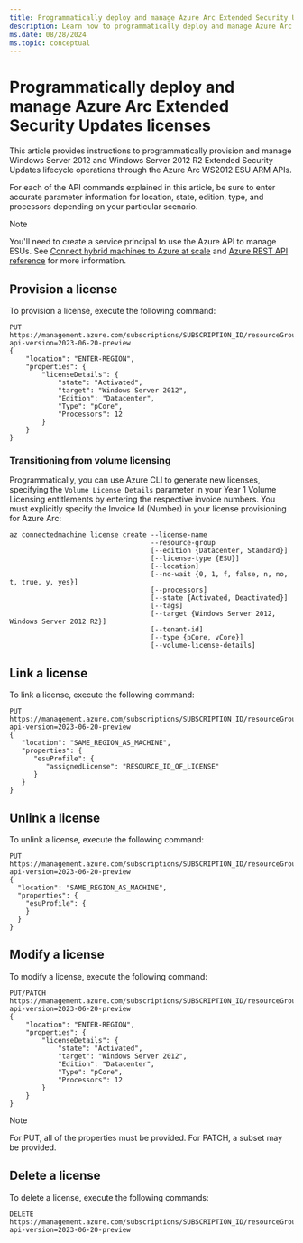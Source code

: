 ```yaml
---
title: Programmatically deploy and manage Azure Arc Extended Security Updates licenses
description: Learn how to programmatically deploy and manage Azure Arc Extended Security Updates licenses for Windows Server 2012.
ms.date: 08/28/2024
ms.topic: conceptual
---
```


# Programmatically deploy and manage Azure Arc Extended Security Updates licenses

This article provides instructions to programmatically provision and manage Windows Server 2012 and Windows Server 2012 R2 Extended Security Updates lifecycle operations through the Azure Arc WS2012 ESU ARM APIs.

For each of the API commands explained in this article, be sure to enter accurate parameter information for location, state, edition, type, and processors depending on your particular scenario.

> [!NOTE]
> You'll need to create a service principal to use the Azure API to manage ESUs. See [Connect hybrid machines to Azure at scale](onboard-service-principal.md) and [Azure REST API reference](/rest/api/azure/) for more information.
> 

## Provision a license

To provision a license, execute the following command:

```
PUT  
https://management.azure.com/subscriptions/SUBSCRIPTION_ID/resourceGroups/RESOURCE_GROUP_NAME/providers/Microsoft.HybridCompute/licenses/LICENSE_NAME?api-version=2023-06-20-preview 
{  
    "location": "ENTER-REGION",  
    "properties": {  
        "licenseDetails": {  
            "state": "Activated",  
            "target": "Windows Server 2012",  
            "Edition": "Datacenter",  
            "Type": "pCore",  
            "Processors": 12  
        }  
    }  
}
```

### Transitioning from volume licensing

Programmatically, you can use Azure CLI to generate new licenses, specifying the `Volume License Details` parameter in your Year 1 Volume Licensing entitlements by entering the respective invoice numbers. You must explicitly specify the Invoice Id (Number) in your license provisioning for Azure Arc:

```azurecli
az connectedmachine license create --license-name
                                   --resource-group
                                   [--edition {Datacenter, Standard}]
                                   [--license-type {ESU}]
                                   [--location]
                                   [--no-wait {0, 1, f, false, n, no, t, true, y, yes}]
                                   [--processors]
                                   [--state {Activated, Deactivated}]
                                   [--tags]
                                   [--target {Windows Server 2012, Windows Server 2012 R2}]
                                   [--tenant-id]
                                   [--type {pCore, vCore}]
                                   [--volume-license-details]
```

## Link a license

To link a license, execute the following command:

```
PUT  
https://management.azure.com/subscriptions/SUBSCRIPTION_ID/resourceGroups/RESOURCE_GROUP_NAME/providers/Microsoft.HybridCompute/machines/MACHINE_NAME/licenseProfiles/default?api-version=2023-06-20-preview 
{
   "location": "SAME_REGION_AS_MACHINE",
   "properties": {
      "esuProfile": {
         "assignedLicense": "RESOURCE_ID_OF_LICENSE"
      }
   }
}
```

## Unlink a license

To unlink a license, execute the following command:

```
PUT 
https://management.azure.com/subscriptions/SUBSCRIPTION_ID/resourceGroups/RESOURCE_GROUP_NAME/providers/Microsoft.HybridCompute/machines/MACHINE_NAME/licenseProfiles/default?api-version=2023-06-20-preview
{
  "location": "SAME_REGION_AS_MACHINE",
  "properties": {
    "esuProfile": {
    }
  }
}
```

## Modify a license

To modify a license, execute the following command:

```
PUT/PATCH 
https://management.azure.com/subscriptions/SUBSCRIPTION_ID/resourceGroups/RESOURCE_GROUP_NAME/providers/Microsoft.HybridCompute/licenses/LICENSE_NAME?api-version=2023-06-20-preview 
{  
    "location": "ENTER-REGION",  
    "properties": {  
        "licenseDetails": {  
            "state": "Activated",  
            "target": "Windows Server 2012",  
            "Edition": "Datacenter",  
            "Type": "pCore",  
            "Processors": 12  
        }  
    }  
}
```

> [!NOTE]
> For PUT, all of the properties must be provided. For PATCH, a subset may be provided. 
> 

## Delete a license

To delete a license, execute the following commands:

```
DELETE  
https://management.azure.com/subscriptions/SUBSCRIPTION_ID/resourceGroups/RESOURCE_GROUP_NAME/providers/Microsoft.HybridCompute/licenses/LICENSE_NAME?api-version=2023-06-20-preview
```
